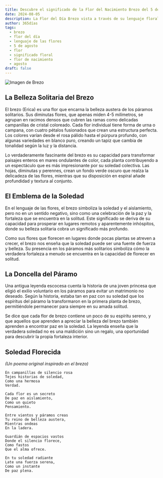 ```yaml
---
title: Descubre el significado de la Flor del Nacimiento Brezo del 5 de agosto
date: 2024-08-05
description: La Flor del Día Brezo vista a través de su lenguaje floral e historias
author: 365días
tags:
  - brezo
  - flor del día
  - lenguaje de las flores
  - 5 de agosto
  - flor
  - significado floral
  - flor de nacimiento
  - agosto
draft: false
---
```


![Imagen de Brezo](https://cdn.pixabay.com/photo/2016/11/30/05/29/erika-1871921_1280.jpg#center)


## La Belleza Solitaria del Brezo

El brezo (Erica) es una flor que encarna la belleza austera de los páramos solitarios. Sus diminutas flores, que apenas miden 4-5 milímetros, se agrupan en racimos densos que cubren las ramas como delicadas campanillas de cristal coloreado. Cada flor individual tiene forma de urna o campana, con cuatro pétalos fusionados que crean una estructura perfecta. Los colores varían desde el rosa pálido hasta el púrpura profundo, con algunas variedades en blanco puro, creando un tapiz que cambia de tonalidad según la luz y la distancia.

Lo verdaderamente fascinante del brezo es su capacidad para transformar paisajes enteros en mares ondulantes de color, cada planta contribuyendo a un espectáculo que es más impresionante por su soledad colectiva. Las hojas, diminutas y perennes, crean un fondo verde oscuro que realza la delicadeza de las flores, mientras que su disposición en espiral añade profundidad y textura al conjunto.

## El Emblema de la Soledad

En el lenguaje de las flores, el brezo simboliza la soledad y el aislamiento, pero no en un sentido negativo, sino como una celebración de la paz y la fortaleza que se encuentra en la solitud. Este significado se deriva de su capacidad para prosperar en lugares remotos y aparentemente inhóspitos, donde su belleza solitaria cobra un significado más profundo.

Como sus flores que florecen en lugares donde pocas plantas se atreven a crecer, el brezo nos enseña que la soledad puede ser una fuente de fuerza y belleza. Su presencia en los páramos más solitarios simboliza cómo la verdadera fortaleza a menudo se encuentra en la capacidad de florecer en solitud.

## La Doncella del Páramo

Una antigua leyenda escocesa cuenta la historia de una joven princesa que eligió el exilio voluntario en los páramos para evitar un matrimonio no deseado. Según la historia, estaba tan en paz con su soledad que los espíritus del páramo la transformaron en la primera planta de brezo, permitiéndole permanecer para siempre en su amada solitud.

Se dice que cada flor de brezo contiene un poco de su espíritu sereno, y que aquellos que aprenden a apreciar la belleza del brezo también aprenden a encontrar paz en la soledad. La leyenda enseña que la verdadera soledad no es una maldición sino un regalo, una oportunidad para descubrir la propia fortaleza interior.

## Soledad Florecida
*(Un poema original inspirado en el brezo)*

```
En campanillas de silencio rosa
Tejes historias de soledad,
Como una hermosa
Verdad.

Cada flor es un secreto
De paz en aislamiento,
Como un quieto
Pensamiento.

Entre vientos y páramos creas
Tu reino de belleza austera,
Mientras ondeas
En la ladera.

Guardián de espacios vastos
Donde el silencio florece,
Como fastos
Que el alma ofrece.

En tu soledad radiante
Late una fuerza serena,
Como un instante
De paz plena.
```


